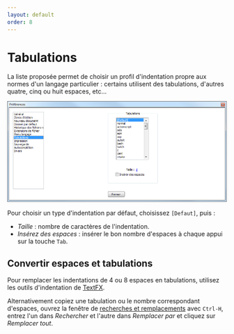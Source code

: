 ```yaml
---
layout: default
order: 8
---
```

# Tabulations

La liste proposée permet de choisir un profil d'indentation propre aux normes d'un langage particulier : certains utilisent des tabulations, d'autres quatre, cinq ou huit espaces, etc...

![Interface](/images/preferences/08_tabulations.png)

Pour choisir un type d'indentation par défaut, choisissez `[Defaut]`, puis :

- *Taille* : nombre de caractères de l'indentation.
- *Insérez des espaces* : insérer le bon nombre d'espaces à chaque appui sur la touche `Tab`.

## Convertir espaces et tabulations

Pour remplacer les indentations de 4 ou 8 espaces en tabulations, utilisez les outils d'indentation de [TextFX](plugins/textfx.md).

Alternativement copiez une tabulation ou le nombre correspondant d'espaces, ouvrez la fenêtre de [recherches et remplacements](recherches-et-remplacements.md) avec `Ctrl-H`, entrez l'un dans *Rechercher* et l'autre dans *Remplacer par* et cliquez sur *Remplacer tout*.
